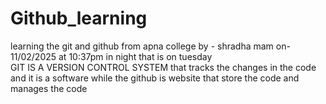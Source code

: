 # Github_learning
learning the git and github from apna college by - shradha mam on-11/02/2025 at 10:37pm in night that is on tuesday 
<br>
GIT IS A VERSION CONTROL SYSTEM that tracks the changes in the code and it is a software while the github is website that store the code and manages the code 
